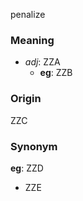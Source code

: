 penalize
### Meaning
+ _adj_: ZZA
    + __eg__: ZZB

### Origin

ZZC

### Synonym

__eg__: ZZD

+ ZZE


